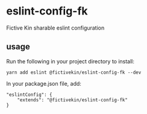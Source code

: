 # eslint-config-fk
Fictive Kin sharable eslint configuration

## usage

Run the following in your project directory to install:

```
yarn add eslint @fictivekin/eslint-config-fk --dev
```

In your package.json file, add:

```
"eslintConfig": {
    "extends": "@fictivekin/eslint-config-fk"
}
```
